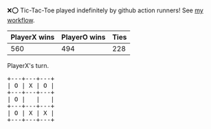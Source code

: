 :x::o: Tic-Tac-Toe played indefinitely by github action runners! See [my workflow](.github/workflows/play.yaml).

|PlayerX wins|PlayerO wins|Ties|
|-|-|-|
|560|494|228|

PlayerX's turn.

<pre>
+---+---+---+
| O | X | O |
+---+---+---+
| O |   |   |
+---+---+---+
| O | X | X |
+---+---+---+
</pre>